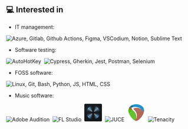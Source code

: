 ## 💻 Interested in

* IT management:
<img src="https://skillicons.dev/icons?i=azure,gitlab,githubactions,figma,vscodium,notion,sublime" title="Azure, Gitlab, Github Actions, Figma, VSCodium, Notion, Sublime Text"/>

* Software testing:

<img src="https://autohotkey.com/static/ahk76.png" height="49" title="AutoHotKey"/>&nbsp; <img src="https://skillicons.dev/icons?i=cypress,gherkin,jest,postman,selenium&theme=light" title="Cypress, Gherkin, Jest, Postman, Selenium"/>

* FOSS software:
<img src="https://skillicons.dev/icons?i=linux,git,bash,python,js,html,css&theme=light" title="Linux, Git, Bash, Python, JS, HTML, CSS"/>

* Music software:

<img src="https://skillicons.dev/icons?i=au" title="Adobe Audition"/> &nbsp;<img src="https://www.image-line.com/static/assets/FL-Studio-Icon-Small-150x150.b819d08.png" height="48" title="FL Studio"/> &nbsp;<img src="./izotope_rx.png" height="48" title="iZotope RX"/> &nbsp;<img src="https://juce.com/favicons/apple-touch-icon.png" height="48" title="JUCE"/> &nbsp;<img src="./reaper-icon-69.png" height=48 title="Reaper"/> &nbsp;<img src="https://tenacityaudio.org/images/logo/favicon.svg" height=48 title="Tenacity"/>
